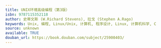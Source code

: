 ```yaml
---
title: UNIX环境高级编程（第3版）
isbn: 9787115352118
author: 史蒂文斯 (W.Richard Stevens), 拉戈 (Stephen A.Rago)
keywords: Unix, 编程, Linux/Unix, 计算机, 程序设计, Linux, 计算机科学, C
source: unknown
available: TRUE
douban_url: https://book.douban.com/subject/25900403/
---
```

